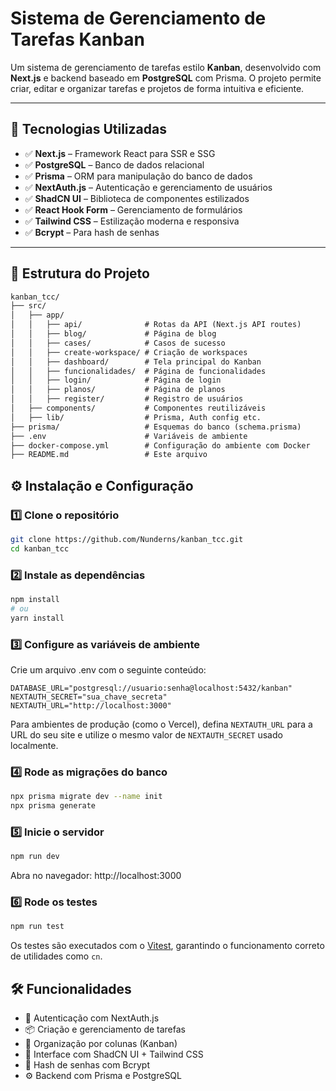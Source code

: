 # Sistema de Gerenciamento de Tarefas Kanban

Um sistema de gerenciamento de tarefas estilo **Kanban**, desenvolvido com **Next.js** e backend baseado em **PostgreSQL** com Prisma. O projeto permite criar, editar e organizar tarefas e projetos de forma intuitiva e eficiente.

---

## 📌 Tecnologias Utilizadas

- ✅ **Next.js** – Framework React para SSR e SSG  
- ✅ **PostgreSQL** – Banco de dados relacional  
- ✅ **Prisma** – ORM para manipulação do banco de dados  
- ✅ **NextAuth.js** – Autenticação e gerenciamento de usuários  
- ✅ **ShadCN UI** – Biblioteca de componentes estilizados  
- ✅ **React Hook Form** – Gerenciamento de formulários  
- ✅ **Tailwind CSS** – Estilização moderna e responsiva  
- ✅ **Bcrypt** – Para hash de senhas  

---

## 📂 Estrutura do Projeto

```txt
kanban_tcc/
├── src/
│   ├── app/
│   │   ├── api/              # Rotas da API (Next.js API routes)
│   │   ├── blog/             # Página de blog
│   │   ├── cases/            # Casos de sucesso
│   │   ├── create-workspace/ # Criação de workspaces
│   │   ├── dashboard/        # Tela principal do Kanban
│   │   ├── funcionalidades/  # Página de funcionalidades
│   │   ├── login/            # Página de login
│   │   ├── planos/           # Página de planos
│   │   ├── register/         # Registro de usuários
│   ├── components/           # Componentes reutilizáveis
│   ├── lib/                  # Prisma, Auth config etc.
├── prisma/                   # Esquemas do banco (schema.prisma)
├── .env                      # Variáveis de ambiente
├── docker-compose.yml        # Configuração do ambiente com Docker
├── README.md                 # Este arquivo
```

## ⚙️ Instalação e Configuração

### 1️⃣ Clone o repositório

```bash
git clone https://github.com/Nunderns/kanban_tcc.git
cd kanban_tcc
```

### 2️⃣ Instale as dependências

```bash
npm install
# ou
yarn install
```

### 3️⃣ Configure as variáveis de ambiente

Crie um arquivo .env com o seguinte conteúdo:

```env
DATABASE_URL="postgresql://usuario:senha@localhost:5432/kanban"
NEXTAUTH_SECRET="sua_chave_secreta"
NEXTAUTH_URL="http://localhost:3000"
```

Para ambientes de produção (como o Vercel), defina `NEXTAUTH_URL` para a URL do
seu site e utilize o mesmo valor de `NEXTAUTH_SECRET` usado localmente.

### 4️⃣ Rode as migrações do banco

```bash
npx prisma migrate dev --name init
npx prisma generate
```

### 5️⃣ Inicie o servidor

```bash
npm run dev
```

Abra no navegador: http://localhost:3000

### 6️⃣ Rode os testes

```bash
npm run test
```

Os testes são executados com o [Vitest](https://vitest.dev/), garantindo o funcionamento correto de utilidades como `cn`.

## 🛠 Funcionalidades

- 🔐 Autenticação com NextAuth.js
- 📦 Criação e gerenciamento de tarefas
- 🧱 Organização por colunas (Kanban)
- 🎨 Interface com ShadCN UI + Tailwind CSS
- 🔐 Hash de senhas com Bcrypt
- ⚙️ Backend com Prisma e PostgreSQL
